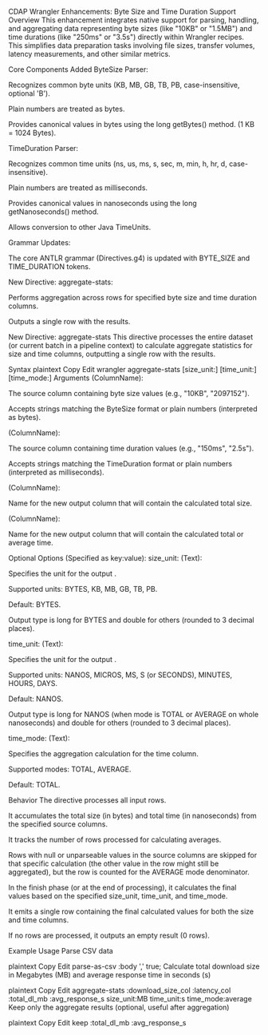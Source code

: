 CDAP Wrangler Enhancements: Byte Size and Time Duration Support
Overview
This enhancement integrates native support for parsing, handling, and aggregating data representing byte sizes (like "10KB" or "1.5MB") and time durations (like "250ms" or "3.5s") directly within Wrangler recipes. This simplifies data preparation tasks involving file sizes, transfer volumes, latency measurements, and other similar metrics.

Core Components Added
ByteSize Parser:

Recognizes common byte units (KB, MB, GB, TB, PB, case-insensitive, optional 'B').

Plain numbers are treated as bytes.

Provides canonical values in bytes using the long getBytes() method. (1 KB = 1024 Bytes).

TimeDuration Parser:

Recognizes common time units (ns, us, ms, s, sec, m, min, h, hr, d, case-insensitive).

Plain numbers are treated as milliseconds.

Provides canonical values in nanoseconds using the long getNanoseconds() method.

Allows conversion to other Java TimeUnits.

Grammar Updates:

The core ANTLR grammar (Directives.g4) is updated with BYTE_SIZE and TIME_DURATION tokens.

New Directive: aggregate-stats:

Performs aggregation across rows for specified byte size and time duration columns.

Outputs a single row with the results.

New Directive: aggregate-stats
This directive processes the entire dataset (or current batch in a pipeline context) to calculate aggregate statistics for size and time columns, outputting a single row with the results.

Syntax
plaintext
Copy
Edit
wrangler
aggregate-stats <size-column> <time-column> <target-size-column> <target-time-column> [size_unit:<unit>] [time_unit:<unit>] [time_mode:<mode>]
Arguments
<size-column> (ColumnName):

The source column containing byte size values (e.g., "10KB", "2097152").

Accepts strings matching the ByteSize format or plain numbers (interpreted as bytes).

<time-column> (ColumnName):

The source column containing time duration values (e.g., "150ms", "2.5s").

Accepts strings matching the TimeDuration format or plain numbers (interpreted as milliseconds).

<target-size-column> (ColumnName):

Name for the new output column that will contain the calculated total size.

<target-time-column> (ColumnName):

Name for the new output column that will contain the calculated total or average time.

Optional Options (Specified as key:value):
size_unit:<unit> (Text):

Specifies the unit for the output <target-size-column>.

Supported units: BYTES, KB, MB, GB, TB, PB.

Default: BYTES.

Output type is long for BYTES and double for others (rounded to 3 decimal places).

time_unit:<unit> (Text):

Specifies the unit for the output <target-time-column>.

Supported units: NANOS, MICROS, MS, S (or SECONDS), MINUTES, HOURS, DAYS.

Default: NANOS.

Output type is long for NANOS (when mode is TOTAL or AVERAGE on whole nanoseconds) and double for others (rounded to 3 decimal places).

time_mode:<mode> (Text):

Specifies the aggregation calculation for the time column.

Supported modes: TOTAL, AVERAGE.

Default: TOTAL.

Behavior
The directive processes all input rows.

It accumulates the total size (in bytes) and total time (in nanoseconds) from the specified source columns.

It tracks the number of rows processed for calculating averages.

Rows with null or unparseable values in the source columns are skipped for that specific calculation (the other value in the row might still be aggregated), but the row is counted for the AVERAGE mode denominator.

In the finish phase (or at the end of processing), it calculates the final values based on the specified size_unit, time_unit, and time_mode.

It emits a single row containing the final calculated values for both the size and time columns.

If no rows are processed, it outputs an empty result (0 rows).

Example Usage
Parse CSV data

plaintext
Copy
Edit
parse-as-csv :body ',' true;
Calculate total download size in Megabytes (MB) and average response time in seconds (s)

plaintext
Copy
Edit
aggregate-stats :download_size_col :latency_col :total_dl_mb :avg_response_s size_unit:MB time_unit:s time_mode:average
Keep only the aggregate results (optional, useful after aggregation)

plaintext
Copy
Edit
keep :total_dl_mb :avg_response_s
